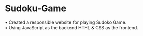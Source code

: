 # Sudoku-Game
• Created a responsible website for playing Sudoko Game.<br>
• Using JavaScript as the backend HTHL & CSS as the frontend.

